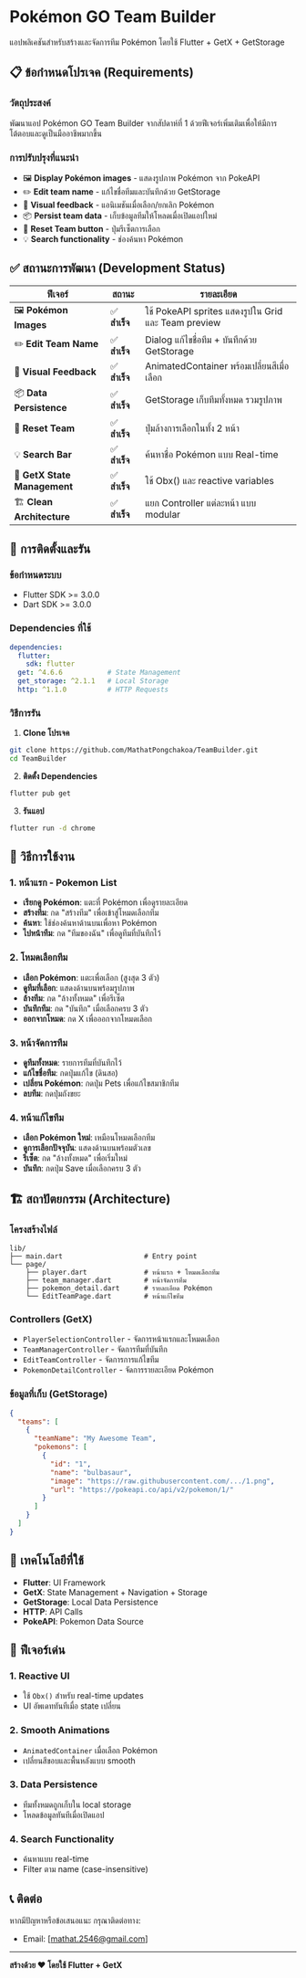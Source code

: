 # Pokémon GO Team Builder

แอปพลิเคชันสำหรับสร้างและจัดการทีม Pokémon โดยใช้ Flutter + GetX + GetStorage

## 📋 ข้อกำหนดโปรเจค (Requirements)

### **วัตถุประสงค์**
พัฒนาแอป Pokémon GO Team Builder จากสัปดาห์ที่ 1 ด้วยฟีเจอร์เพิ่มเติมเพื่อให้มีการโต้ตอบและดูเป็นมืออาชีพมากขึ้น

### **การปรับปรุงที่แนะนำ**
- 🖼️ **Display Pokémon images** - แสดงรูปภาพ Pokémon จาก PokeAPI
- ✏️ **Edit team name** - แก้ไขชื่อทีมและบันทึกด้วย GetStorage  
- 🎨 **Visual feedback** - แอนิเมชันเมื่อเลือก/ยกเลิก Pokémon
- 📦 **Persist team data** - เก็บข้อมูลทีมให้โหลดเมื่อเปิดแอปใหม่
- 🔗 **Reset Team button** - ปุ่มรีเซ็ตการเลือก
- 💡 **Search functionality** - ช่องค้นหา Pokémon

## ✅ สถานะการพัฒนา (Development Status)

| ฟีเจอร์ | สถานะ | รายละเอียด |
|---------|--------|------------|
| 🖼️ **Pokémon Images** | ✅ **สำเร็จ** | ใช้ PokeAPI sprites แสดงรูปใน Grid และ Team preview |
| ✏️ **Edit Team Name** | ✅ **สำเร็จ** | Dialog แก้ไขชื่อทีม + บันทึกด้วย GetStorage |
| 🎨 **Visual Feedback** | ✅ **สำเร็จ** | AnimatedContainer พร้อมเปลี่ยนสีเมื่อเลือก |
| 📦 **Data Persistence** | ✅ **สำเร็จ** | GetStorage เก็บทีมทั้งหมด รวมรูปภาพ |
| 🔗 **Reset Team** | ✅ **สำเร็จ** | ปุ่มล้างการเลือกในทั้ง 2 หน้า |
| 💡 **Search Bar** | ✅ **สำเร็จ** | ค้นหาชื่อ Pokémon แบบ Real-time |
| 🎯 **GetX State Management** | ✅ **สำเร็จ** | ใช้ Obx() และ reactive variables |
| 🏗️ **Clean Architecture** | ✅ **สำเร็จ** | แยก Controller แต่ละหน้า แบบ modular |

## 🚀 การติดตั้งและรัน

### **ข้อกำหนดระบบ**
- Flutter SDK >= 3.0.0
- Dart SDK >= 3.0.0

### **Dependencies ที่ใช้**
```yaml
dependencies:
  flutter:
    sdk: flutter
  get: ^4.6.6           # State Management
  get_storage: ^2.1.1   # Local Storage
  http: ^1.1.0          # HTTP Requests
```

### **วิธีการรัน**

1. **Clone โปรเจค**
```bash
git clone https://github.com/MathatPongchakoa/TeamBuilder.git
cd TeamBuilder
```

2. **ติดตั้ง Dependencies**
```bash
flutter pub get
```

3. **รันแอป**
```bash
flutter run -d chrome
```

## 📱 วิธีการใช้งาน

### **1. หน้าแรก - Pokemon List**
- **เรียกดู Pokémon**: แตะที่ Pokémon เพื่อดูรายละเอียด
- **สร้างทีม**: กด "สร้างทีม" เพื่อเข้าสู่โหมดเลือกทีม
- **ค้นหา**: ใช้ช่องค้นหาด้านบนเพื่อหา Pokémon
- **ไปหน้าทีม**: กด "ทีมของฉัน" เพื่อดูทีมที่บันทึกไว้

### **2. โหมดเลือกทีม**
- **เลือก Pokémon**: แตะเพื่อเลือก (สูงสุด 3 ตัว)
- **ดูทีมที่เลือก**: แสดงด้านบนพร้อมรูปภาพ
- **ล้างทีม**: กด "ล้างทั้งหมด" เพื่อรีเซ็ต
- **บันทึกทีม**: กด "บันทึก" เมื่อเลือกครบ 3 ตัว
- **ออกจากโหมด**: กด X เพื่อออกจากโหมดเลือก

### **3. หน้าจัดการทีม**
- **ดูทีมทั้งหมด**: รายการทีมที่บันทึกไว้
- **แก้ไขชื่อทีม**: กดปุ่มแก้ไข (ดินสอ)
- **เปลี่ยน Pokémon**: กดปุ่ม Pets เพื่อแก้ไขสมาชิกทีม
- **ลบทีม**: กดปุ่มถังขยะ

### **4. หน้าแก้ไขทีม**
- **เลือก Pokémon ใหม่**: เหมือนโหมดเลือกทีม
- **ดูการเลือกปัจจุบัน**: แสดงด้านบนพร้อมตัวเลข
- **รีเซ็ต**: กด "ล้างทั้งหมด" เพื่อเริ่มใหม่
- **บันทึก**: กดปุ่ม Save เมื่อเลือกครบ 3 ตัว

## 🏗️ สถาปัตยกรรม (Architecture)

### **โครงสร้างไฟล์**
```
lib/
├── main.dart                    # Entry point
└── page/
    ├── player.dart              # หน้าแรก + โหมดเลือกทีม
    ├── team_manager.dart        # หน้าจัดการทีม
    ├── pokemon_detail.dart      # รายละเอียด Pokémon
    └── EditTeamPage.dart        # หน้าแก้ไขทีม
```

### **Controllers (GetX)**
- `PlayerSelectionController` - จัดการหน้าแรกและโหมดเลือก
- `TeamManagerController` - จัดการทีมที่บันทึก
- `EditTeamController` - จัดการการแก้ไขทีม
- `PokemonDetailController` - จัดการรายละเอียด Pokémon

### **ข้อมูลที่เก็บ (GetStorage)**
```json
{
  "teams": [
    {
      "teamName": "My Awesome Team",
      "pokemons": [
        {
          "id": "1",
          "name": "bulbasaur", 
          "image": "https://raw.githubusercontent.com/.../1.png",
          "url": "https://pokeapi.co/api/v2/pokemon/1/"
        }
      ]
    }
  ]
}
```

## 🔧 เทคโนโลยีที่ใช้

- **Flutter**: UI Framework
- **GetX**: State Management + Navigation + Storage
- **GetStorage**: Local Data Persistence
- **HTTP**: API Calls
- **PokeAPI**: Pokemon Data Source

## 🎯 ฟีเจอร์เด่น

### **1. Reactive UI**
- ใช้ `Obx()` สำหรับ real-time updates
- UI อัพเดททันทีเมื่อ state เปลี่ยน

### **2. Smooth Animations**
- `AnimatedContainer` เมื่อเลือก Pokémon
- เปลี่ยนสีขอบและพื้นหลังแบบ smooth

### **3. Data Persistence**
- ทีมทั้งหมดถูกเก็บใน local storage
- โหลดข้อมูลทันทีเมื่อเปิดแอป

### **4. Search Functionality**
- ค้นหาแบบ real-time
- Filter ตาม name (case-insensitive)



## 📞 ติดต่อ

หากมีปัญหาหรือข้อเสนอแนะ กรุณาติดต่อทาง:
- Email: [mathat.2546@gmail.com]

---
**สร้างด้วย ❤️ โดยใช้ Flutter + GetX**